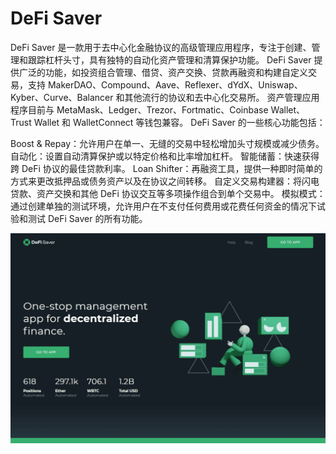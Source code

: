 # DeFi Saver

DeFi Saver 是一款用于去中心化金融协议的高级管理应用程序，专注于创建、管理和跟踪杠杆头寸，具有独特的自动化资产管理和清算保护功能。
DeFi Saver 提供广泛的功能，如投资组合管理、借贷、资产交换、贷款再融资和构建自定义交易，支持 MakerDAO、Compound、Aave、Reflexer、dYdX、Uniswap、Kyber、Curve、Balancer 和其他流行的协议和去中心化交易所。
资产管理应用程序目前与 MetaMask、Ledger、Trezor、Fortmatic、Coinbase Wallet、Trust Wallet 和 WalletConnect 等钱包兼容。
DeFi Saver 的一些核心功能包括：

  Boost & Repay：允许用户在单一、无缝的交易中轻松增加头寸规模或减少债务。
  自动化：设置自动清算保护或以特定价格和比率增加杠杆。
  智能储蓄：快速获得跨 DeFi 协议的最佳贷款利率。
  Loan Shifter：再融资工具，提供一种即时简单的方式来更改抵押品或债务资产以及在协议之间转移。
  自定义交易构建器：将闪电贷款、资产交换和其他 DeFi 协议交互等多项操作组合到单个交易中。
  模拟模式：通过创建单独的测试环境，允许用户在不支付任何费用或花费任何资金的情况下试验和测试 DeFi Saver 的所有功能。

![defisaver-dapp-defi-ethereum-image1_4b52515a7af3f712a4f59d56209757b9](defisaver-dapp-defi-ethereum-image1_4b52515a7af3f712a4f59d56209757b9.png)
